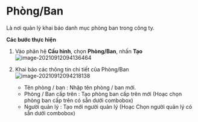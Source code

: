 # Phòng/Ban

Là nơi quản lý khai báo danh mục phòng ban trong công ty.

**Các bước thực hiện**

1. Vào phân hệ **Cấu hình**, chọn **Phòng/Ban**, nhấn **Tạo**![image-20210912094136464](C:\Users\admin\AppData\Roaming\Typora\typora-user-images\image-20210912094136464.png)

2. Khai báo các thông tin chi tiết của Phòng/Ban![image-20210912094218138](C:\Users\admin\AppData\Roaming\Typora\typora-user-images\image-20210912094218138.png)

   + Tên phòng / ban : Nhập tên phòng / ban mới.
   + Phòng / Ban cấp trên : Tạo phòng ban cấp trên mới (Hoạc chọn phòng ban cấp trên có sẵn dưới combobox)
   + Người quản lý : Tạo mới người quản lý (Hoạc Chọn người quản lý có sẵn dưới combobox)
